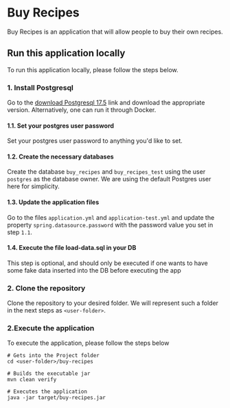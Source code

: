# Buy Recipes
Buy Recipes is an application that will allow people to buy their own recipes.

## Run this application locally
To run this application locally, please follow the steps below.

### 1. Install Postgresql
Go to the [download Postgresql 17.5](https://www.enterprisedb.com/downloads/postgres-postgresql-downloads) link and download
the appropriate version. Alternatively, one can run it through Docker.

#### 1.1. Set your postgres user password
Set your postgres user password to anything you'd like to set.

#### 1.2. Create the necessary databases
Create the database `buy_recipes` and `buy_recipes_test` using the user `postgres` as the database owner. We are using
the default Postgres user here for simplicity.

#### 1.3. Update the application files
Go to the files `application.yml` and `application-test.yml` and update the property `spring.datasource.password` with
the password value you set in step `1.1`.

#### 1.4. Execute the file load-data.sql in your DB
This step is optional, and should only be executed if one wants to have some fake data inserted into the DB before
executing the app

### 2. Clone the repository
Clone the repository to your desired folder. We will represent such a folder in the next steps as `<user-folder>`.

### 2.Execute the application
To execute the application, please follow the steps below

```jshelllanguage
# Gets into the Project folder
cd <user-folder>/buy-recipes
    
# Builds the executable jar
mvn clean verify

# Executes the application
java -jar target/buy-recipes.jar
```